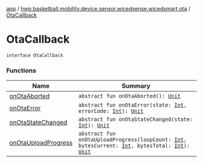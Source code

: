 [app](../../index.md) / [hwp.basketball.mobility.device.sensor.wicedsense.wicedsmart.ota](../index.md) / [OtaCallback](.)

# OtaCallback

`interface OtaCallback`

### Functions

| Name | Summary |
|---|---|
| [onOtaAborted](on-ota-aborted.md) | `abstract fun onOtaAborted(): `[`Unit`](https://kotlinlang.org/api/latest/jvm/stdlib/kotlin/-unit/index.html) |
| [onOtaError](on-ota-error.md) | `abstract fun onOtaError(state: `[`Int`](https://kotlinlang.org/api/latest/jvm/stdlib/kotlin/-int/index.html)`, errorCode: `[`Int`](https://kotlinlang.org/api/latest/jvm/stdlib/kotlin/-int/index.html)`): `[`Unit`](https://kotlinlang.org/api/latest/jvm/stdlib/kotlin/-unit/index.html) |
| [onOtaStateChanged](on-ota-state-changed.md) | `abstract fun onOtaStateChanged(state: `[`Int`](https://kotlinlang.org/api/latest/jvm/stdlib/kotlin/-int/index.html)`): `[`Unit`](https://kotlinlang.org/api/latest/jvm/stdlib/kotlin/-unit/index.html) |
| [onOtaUploadProgress](on-ota-upload-progress.md) | `abstract fun onOtaUploadProgress(loopCount: `[`Int`](https://kotlinlang.org/api/latest/jvm/stdlib/kotlin/-int/index.html)`, bytesCurrent: `[`Int`](https://kotlinlang.org/api/latest/jvm/stdlib/kotlin/-int/index.html)`, bytesTotal: `[`Int`](https://kotlinlang.org/api/latest/jvm/stdlib/kotlin/-int/index.html)`): `[`Unit`](https://kotlinlang.org/api/latest/jvm/stdlib/kotlin/-unit/index.html) |
